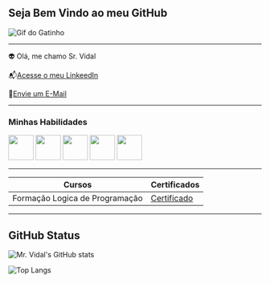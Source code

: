 ## Seja Bem Vindo ao meu GitHub

![Gif do Gatinho](https://pa1.aminoapps.com/6461/bce4acd5b7e15ca478b7b08b65e3f9815b57a68f_00.gif)

---------

👽 Olá, me chamo Sr. Vidal

📬[Acesse o meu LinkeedIn](https://www.linkedin.com/in/denis-vidal-6a8311230/)

📨[Envie um E-Mail](crfdenis0606@hotmail.com)

---------

### Minhas Habilidades

<img src="https://devicon-website.vercel.app/api/html5/original.svg" width="50px"></img>
<img src="https://devicon-website.vercel.app/api/css3/original.svg" width="50px"></img>
<img src="https://devicon-website.vercel.app/api/javascript/original.svg" width="50px"></img>
<img src="https://devicon-website.vercel.app/api/github/original-wordmark.svg?color=%23FFF0F0" width="50px"></img>
<img src="https://devicon-website.vercel.app/api/linux/original.svg" width="50px"></img>

----------

| Cursos | Certificados |
| -------- | ----------|
|Formação Logica de Programação | [Certificado](https://hermes.dio.me/certificates/JKLY61XQ.pdf)

---------

## GitHub Status

![Mr. Vidal's GitHub stats](https://github-readme-stats.vercel.app/api?username=Sr-Vidal&show_icons=true&theme=vision-friendly-dark)

![Top Langs](https://github-readme-stats.vercel.app/api/top-langs/?username=Sr-Vidal&layout=compact)




